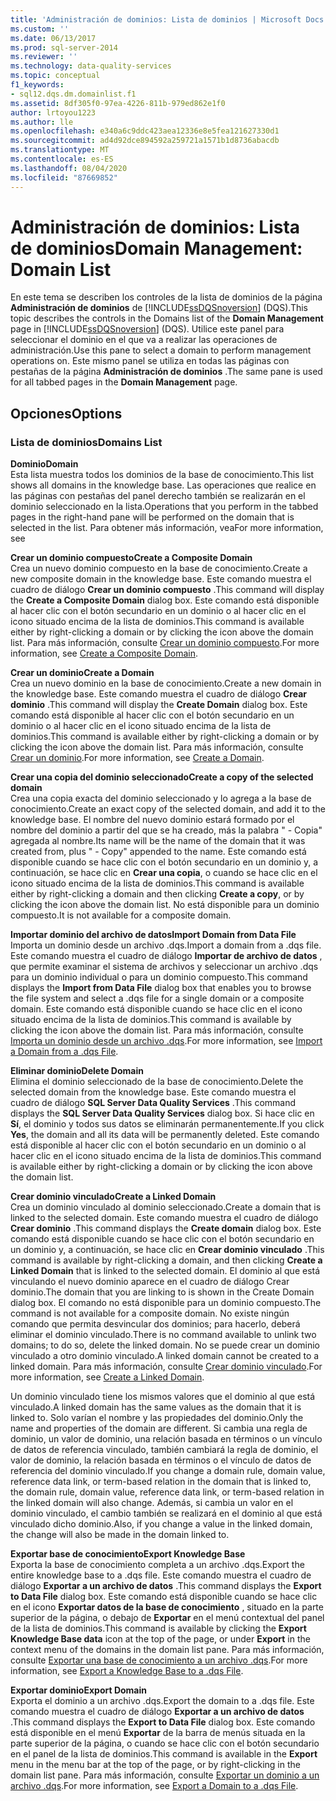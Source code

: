 ```yaml
---
title: 'Administración de dominios: Lista de dominios | Microsoft Docs'
ms.custom: ''
ms.date: 06/13/2017
ms.prod: sql-server-2014
ms.reviewer: ''
ms.technology: data-quality-services
ms.topic: conceptual
f1_keywords:
- sql12.dqs.dm.domainlist.f1
ms.assetid: 8df305f0-97ea-4226-811b-979ed862e1f0
author: lrtoyou1223
ms.author: lle
ms.openlocfilehash: e340a6c9ddc423aea12336e8e5fea121627330d1
ms.sourcegitcommit: ad4d92dce894592a259721a1571b1d8736abacdb
ms.translationtype: MT
ms.contentlocale: es-ES
ms.lasthandoff: 08/04/2020
ms.locfileid: "87669852"
---
```

# <a name="domain-management-domain-list"></a><span data-ttu-id="50f6f-102">Administración de dominios: Lista de dominios</span><span class="sxs-lookup"><span data-stu-id="50f6f-102">Domain Management: Domain List</span></span>
  <span data-ttu-id="50f6f-103">En este tema se describen los controles de la lista de dominios de la página **Administración de dominios** de [!INCLUDE[ssDQSnoversion](../includes/ssdqsnoversion-md.md)] (DQS).</span><span class="sxs-lookup"><span data-stu-id="50f6f-103">This topic describes the controls in the Domains list of the **Domain Management** page in [!INCLUDE[ssDQSnoversion](../includes/ssdqsnoversion-md.md)] (DQS).</span></span> <span data-ttu-id="50f6f-104">Utilice este panel para seleccionar el dominio en el que va a realizar las operaciones de administración.</span><span class="sxs-lookup"><span data-stu-id="50f6f-104">Use this pane to select a domain to perform management operations on.</span></span> <span data-ttu-id="50f6f-105">Este mismo panel se utiliza en todas las páginas con pestañas de la página **Administración de dominios** .</span><span class="sxs-lookup"><span data-stu-id="50f6f-105">The same pane is used for all tabbed pages in the **Domain Management** page.</span></span>  
  
## <a name="options"></a><span data-ttu-id="50f6f-106">Opciones</span><span class="sxs-lookup"><span data-stu-id="50f6f-106">Options</span></span>  
  
### <a name="domains-list"></a><span data-ttu-id="50f6f-107">Lista de dominios</span><span class="sxs-lookup"><span data-stu-id="50f6f-107">Domains List</span></span>  
 <span data-ttu-id="50f6f-108">**Dominio**</span><span class="sxs-lookup"><span data-stu-id="50f6f-108">**Domain**</span></span>  
 <span data-ttu-id="50f6f-109">Esta lista muestra todos los dominios de la base de conocimiento.</span><span class="sxs-lookup"><span data-stu-id="50f6f-109">This list shows all domains in the knowledge base.</span></span> <span data-ttu-id="50f6f-110">Las operaciones que realice en las páginas con pestañas del panel derecho también se realizarán en el dominio seleccionado en la lista.</span><span class="sxs-lookup"><span data-stu-id="50f6f-110">Operations that you perform in the tabbed pages in the right-hand pane will be performed on the domain that is selected in the list.</span></span> <span data-ttu-id="50f6f-111">Para obtener más información, vea</span><span class="sxs-lookup"><span data-stu-id="50f6f-111">For more information, see</span></span>  
  
 <span data-ttu-id="50f6f-112">**Crear un dominio compuesto**</span><span class="sxs-lookup"><span data-stu-id="50f6f-112">**Create a Composite Domain**</span></span>  
 <span data-ttu-id="50f6f-113">Crea un nuevo dominio compuesto en la base de conocimiento.</span><span class="sxs-lookup"><span data-stu-id="50f6f-113">Create a new composite domain in the knowledge base.</span></span> <span data-ttu-id="50f6f-114">Este comando muestra el cuadro de diálogo **Crear un dominio compuesto** .</span><span class="sxs-lookup"><span data-stu-id="50f6f-114">This command will display the **Create a Composite Domain** dialog box.</span></span> <span data-ttu-id="50f6f-115">Este comando está disponible al hacer clic con el botón secundario en un dominio o al hacer clic en el icono situado encima de la lista de dominios.</span><span class="sxs-lookup"><span data-stu-id="50f6f-115">This command is available either by right-clicking a domain or by clicking the icon above the domain list.</span></span> <span data-ttu-id="50f6f-116">Para más información, consulte [Crear un dominio compuesto](../../2014/data-quality-services/create-a-composite-domain.md).</span><span class="sxs-lookup"><span data-stu-id="50f6f-116">For more information, see [Create a Composite Domain](../../2014/data-quality-services/create-a-composite-domain.md).</span></span>  
  
 <span data-ttu-id="50f6f-117">**Crear un dominio**</span><span class="sxs-lookup"><span data-stu-id="50f6f-117">**Create a Domain**</span></span>  
 <span data-ttu-id="50f6f-118">Crea un nuevo dominio en la base de conocimiento.</span><span class="sxs-lookup"><span data-stu-id="50f6f-118">Create a new domain in the knowledge base.</span></span> <span data-ttu-id="50f6f-119">Este comando muestra el cuadro de diálogo **Crear dominio** .</span><span class="sxs-lookup"><span data-stu-id="50f6f-119">This command will display the **Create Domain** dialog box.</span></span> <span data-ttu-id="50f6f-120">Este comando está disponible al hacer clic con el botón secundario en un dominio o al hacer clic en el icono situado encima de la lista de dominios.</span><span class="sxs-lookup"><span data-stu-id="50f6f-120">This command is available either by right-clicking a domain or by clicking the icon above the domain list.</span></span> <span data-ttu-id="50f6f-121">Para más información, consulte [Crear un dominio](../../2014/data-quality-services/create-a-domain.md).</span><span class="sxs-lookup"><span data-stu-id="50f6f-121">For more information, see [Create a Domain](../../2014/data-quality-services/create-a-domain.md).</span></span>  
  
 <span data-ttu-id="50f6f-122">**Crear una copia del dominio seleccionado**</span><span class="sxs-lookup"><span data-stu-id="50f6f-122">**Create a copy of the selected domain**</span></span>  
 <span data-ttu-id="50f6f-123">Crea una copia exacta del dominio seleccionado y lo agrega a la base de conocimiento.</span><span class="sxs-lookup"><span data-stu-id="50f6f-123">Create an exact copy of the selected domain, and add it to the knowledge base.</span></span> <span data-ttu-id="50f6f-124">El nombre del nuevo dominio estará formado por el nombre del dominio a partir del que se ha creado, más la palabra " - Copia" agregada al nombre.</span><span class="sxs-lookup"><span data-stu-id="50f6f-124">Its name will be the name of the domain that it was created from, plus " - Copy" appended to the name.</span></span> <span data-ttu-id="50f6f-125">Este comando está disponible cuando se hace clic con el botón secundario en un dominio y, a continuación, se hace clic en **Crear una copia**, o cuando se hace clic en el icono situado encima de la lista de dominios.</span><span class="sxs-lookup"><span data-stu-id="50f6f-125">This command is available either by right-clicking a domain and then clicking **Create a copy**, or by clicking the icon above the domain list.</span></span> <span data-ttu-id="50f6f-126">No está disponible para un dominio compuesto.</span><span class="sxs-lookup"><span data-stu-id="50f6f-126">It is not available for a composite domain.</span></span>  
  
 <span data-ttu-id="50f6f-127">**Importar dominio del archivo de datos**</span><span class="sxs-lookup"><span data-stu-id="50f6f-127">**Import Domain from Data File**</span></span>  
 <span data-ttu-id="50f6f-128">Importa un dominio desde un archivo .dqs.</span><span class="sxs-lookup"><span data-stu-id="50f6f-128">Import a domain from a .dqs file.</span></span> <span data-ttu-id="50f6f-129">Este comando muestra el cuadro de diálogo **Importar de archivo de datos** , que permite examinar el sistema de archivos y seleccionar un archivo .dqs para un dominio individual o para un dominio compuesto.</span><span class="sxs-lookup"><span data-stu-id="50f6f-129">This command displays the **Import from Data File** dialog box that enables you to browse the file system and select a .dqs file for a single domain or a composite domain.</span></span> <span data-ttu-id="50f6f-130">Este comando está disponible cuando se hace clic en el icono situado encima de la lista de dominios.</span><span class="sxs-lookup"><span data-stu-id="50f6f-130">This command is available by clicking the icon above the domain list.</span></span> <span data-ttu-id="50f6f-131">Para más información, consulte [Importa un dominio desde un archivo .dqs](../../2014/data-quality-services/import-a-domain-from-a-dqs-file.md).</span><span class="sxs-lookup"><span data-stu-id="50f6f-131">For more information, see [Import a Domain from a .dqs File](../../2014/data-quality-services/import-a-domain-from-a-dqs-file.md).</span></span>  
  
 <span data-ttu-id="50f6f-132">**Eliminar dominio**</span><span class="sxs-lookup"><span data-stu-id="50f6f-132">**Delete Domain**</span></span>  
 <span data-ttu-id="50f6f-133">Elimina el dominio seleccionado de la base de conocimiento.</span><span class="sxs-lookup"><span data-stu-id="50f6f-133">Delete the selected domain from the knowledge base.</span></span> <span data-ttu-id="50f6f-134">Este comando muestra el cuadro de diálogo **SQL Server Data Quality Services** .</span><span class="sxs-lookup"><span data-stu-id="50f6f-134">This command displays the **SQL Server Data Quality Services** dialog box.</span></span> <span data-ttu-id="50f6f-135">Si hace clic en **Sí**, el dominio y todos sus datos se eliminarán permanentemente.</span><span class="sxs-lookup"><span data-stu-id="50f6f-135">If you click **Yes**, the domain and all its data will be permanently deleted.</span></span> <span data-ttu-id="50f6f-136">Este comando está disponible al hacer clic con el botón secundario en un dominio o al hacer clic en el icono situado encima de la lista de dominios.</span><span class="sxs-lookup"><span data-stu-id="50f6f-136">This command is available either by right-clicking a domain or by clicking the icon above the domain list.</span></span>  
  
 <span data-ttu-id="50f6f-137">**Crear dominio vinculado**</span><span class="sxs-lookup"><span data-stu-id="50f6f-137">**Create a Linked Domain**</span></span>  
 <span data-ttu-id="50f6f-138">Crea un dominio vinculado al dominio seleccionado.</span><span class="sxs-lookup"><span data-stu-id="50f6f-138">Create a domain that is linked to the selected domain.</span></span> <span data-ttu-id="50f6f-139">Este comando muestra el cuadro de diálogo **Crear dominio** .</span><span class="sxs-lookup"><span data-stu-id="50f6f-139">This command displays the **Create domain** dialog box.</span></span> <span data-ttu-id="50f6f-140">Este comando está disponible cuando se hace clic con el botón secundario en un dominio y, a continuación, se hace clic en **Crear dominio vinculado** .</span><span class="sxs-lookup"><span data-stu-id="50f6f-140">This command is available by right-clicking a domain, and then clicking **Create a Linked Domain** that is linked to the selected domain.</span></span> <span data-ttu-id="50f6f-141">El dominio al que está vinculando el nuevo dominio aparece en el cuadro de diálogo Crear dominio.</span><span class="sxs-lookup"><span data-stu-id="50f6f-141">The domain that you are linking to is shown in the Create Domain dialog box.</span></span> <span data-ttu-id="50f6f-142">El comando no está disponible para un dominio compuesto.</span><span class="sxs-lookup"><span data-stu-id="50f6f-142">The command is not available for a composite domain.</span></span> <span data-ttu-id="50f6f-143">No existe ningún comando que permita desvincular dos dominios; para hacerlo, deberá eliminar el dominio vinculado.</span><span class="sxs-lookup"><span data-stu-id="50f6f-143">There is no command available to unlink two domains; to do so, delete the linked domain.</span></span> <span data-ttu-id="50f6f-144">No se puede crear un dominio vinculado a otro dominio vinculado.</span><span class="sxs-lookup"><span data-stu-id="50f6f-144">A linked domain cannot be created to a linked domain.</span></span> <span data-ttu-id="50f6f-145">Para más información, consulte [Crear dominio vinculado](../../2014/data-quality-services/create-a-linked-domain.md).</span><span class="sxs-lookup"><span data-stu-id="50f6f-145">For more information, see [Create a Linked Domain](../../2014/data-quality-services/create-a-linked-domain.md).</span></span>  
  
 <span data-ttu-id="50f6f-146">Un dominio vinculado tiene los mismos valores que el dominio al que está vinculado.</span><span class="sxs-lookup"><span data-stu-id="50f6f-146">A linked domain has the same values as the domain that it is linked to.</span></span> <span data-ttu-id="50f6f-147">Solo varían el nombre y las propiedades del dominio.</span><span class="sxs-lookup"><span data-stu-id="50f6f-147">Only the name and properties of the domain are different.</span></span> <span data-ttu-id="50f6f-148">Si cambia una regla de dominio, un valor de dominio, una relación basada en términos o un vínculo de datos de referencia vinculado, también cambiará la regla de dominio, el valor de dominio, la relación basada en términos o el vínculo de datos de referencia del dominio vinculado.</span><span class="sxs-lookup"><span data-stu-id="50f6f-148">If you change a domain rule, domain value, reference data link, or term-based relation in the domain that is linked to, the domain rule, domain value, reference data link, or term-based relation in the linked domain will also change.</span></span> <span data-ttu-id="50f6f-149">Además, si cambia un valor en el dominio vinculado, el cambio también se realizará en el dominio al que está vinculado dicho dominio.</span><span class="sxs-lookup"><span data-stu-id="50f6f-149">Also, if you change a value in the linked domain, the change will also be made in the domain linked to.</span></span>  
  
 <span data-ttu-id="50f6f-150">**Exportar base de conocimiento**</span><span class="sxs-lookup"><span data-stu-id="50f6f-150">**Export Knowledge Base**</span></span>  
 <span data-ttu-id="50f6f-151">Exporta la base de conocimiento completa a un archivo .dqs.</span><span class="sxs-lookup"><span data-stu-id="50f6f-151">Export the entire knowledge base to a .dqs file.</span></span> <span data-ttu-id="50f6f-152">Este comando muestra el cuadro de diálogo **Exportar a un archivo de datos** .</span><span class="sxs-lookup"><span data-stu-id="50f6f-152">This command displays the **Export to Data File** dialog box.</span></span> <span data-ttu-id="50f6f-153">Este comando está disponible cuando se hace clic en el icono **Exportar datos de la base de conocimiento** , situado en la parte superior de la página, o debajo de **Exportar** en el menú contextual del panel de la lista de dominios.</span><span class="sxs-lookup"><span data-stu-id="50f6f-153">This command is available by clicking the **Export Knowledge Base data** icon at the top of the page, or under **Export** in the context menu of the domains in the domain list pane.</span></span> <span data-ttu-id="50f6f-154">Para más información, consulte [Exportar una base de conocimiento a un archivo .dqs](../../2014/data-quality-services/export-a-knowledge-base-to-a-dqs-file.md).</span><span class="sxs-lookup"><span data-stu-id="50f6f-154">For more information, see [Export a Knowledge Base to a .dqs File](../../2014/data-quality-services/export-a-knowledge-base-to-a-dqs-file.md).</span></span>  
  
 <span data-ttu-id="50f6f-155">**Exportar dominio**</span><span class="sxs-lookup"><span data-stu-id="50f6f-155">**Export Domain**</span></span>  
 <span data-ttu-id="50f6f-156">Exporta el dominio a un archivo .dqs.</span><span class="sxs-lookup"><span data-stu-id="50f6f-156">Export the domain to a .dqs file.</span></span> <span data-ttu-id="50f6f-157">Este comando muestra el cuadro de diálogo **Exportar a un archivo de datos** .</span><span class="sxs-lookup"><span data-stu-id="50f6f-157">This command displays the **Export to Data File** dialog box.</span></span> <span data-ttu-id="50f6f-158">Este comando está disponible en el menú **Exportar** de la barra de menús situada en la parte superior de la página, o cuando se hace clic con el botón secundario en el panel de la lista de dominios.</span><span class="sxs-lookup"><span data-stu-id="50f6f-158">This command is available in the **Export** menu in the menu bar at the top of the page, or by right-clicking in the domain list pane.</span></span> <span data-ttu-id="50f6f-159">Para más información, consulte [Exportar un dominio a un archivo .dqs](../../2014/data-quality-services/export-a-domain-to-a-dqs-file.md).</span><span class="sxs-lookup"><span data-stu-id="50f6f-159">For more information, see [Export a Domain to a .dqs File](../../2014/data-quality-services/export-a-domain-to-a-dqs-file.md).</span></span>  
  
  
